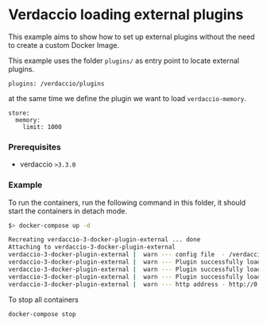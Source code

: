 # Verdaccio loading external plugins

This example aims to show how to set up external plugins without the need to create a custom Docker Image.

This example uses the folder `plugins/` as entry point to locate external plugins.

```
plugins: /verdaccio/plugins
```

at the same time we define the plugin we want to load `verdaccio-memory`.

```
store:
  memory:
    limit: 1000
```

### Prerequisites

- verdaccio `>3.3.0`

### Example

To run the containers, run the following command in this folder, it should start the containers in detach mode.

```bash
$> docker-compose up -d

Recreating verdaccio-3-docker-plugin-external ... done
Attaching to verdaccio-3-docker-plugin-external
verdaccio-3-docker-plugin-external |  warn --- config file  - /verdaccio/conf/config.yaml
verdaccio-3-docker-plugin-external |  warn --- Plugin successfully loaded: memory
verdaccio-3-docker-plugin-external |  warn --- Plugin successfully loaded: htpasswd
verdaccio-3-docker-plugin-external |  warn --- Plugin successfully loaded: audit
verdaccio-3-docker-plugin-external |  warn --- http address - http://0.0.0.0:4873/ - verdaccio/3.2.0
```

To stop all containers

```bash
docker-compose stop
```
